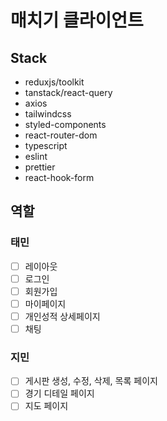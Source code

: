 # 매치기 클라이언트

## Stack

- reduxjs/toolkit
- tanstack/react-query
- axios
- tailwindcss
- styled-components
- react-router-dom
- typescript
- eslint
- prettier
- react-hook-form

## 역할

### 태민

- [ ] 레이아웃
- [ ] 로그인
- [ ] 회원가입
- [ ] 마이페이지
- [ ] 개인성적 상세페이지
- [ ] 채팅

### 지민

- [ ] 게시판 생성, 수정, 삭제, 목록 페이지
- [ ] 경기 디테일 페이지
- [ ] 지도 페이지
